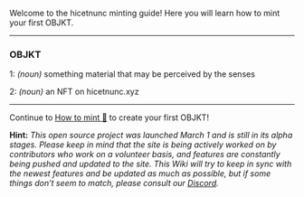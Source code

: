 Welcome to the hicetnunc minting guide! Here you will learn how to mint your first OBJKT.
***
### **OBJKT**
1: _(noun)_ something material that may be perceived by the senses

2: _(noun)_ an NFT on hicetnunc.xyz
***
Continue to [How to mint 🌿](https://github.com/hicetnunc2000/hicetnunc/wiki/How-to-mint-🌿) to create your first OBJKT!

**Hint:** _This open source project was launched March 1 and is still in its alpha stages. Please keep in mind that the site is being actively worked on by contributors who work on a volunteer basis, and features are constantly being pushed and updated to the site. This Wiki will try to keep in sync with the newest features and be updated as much as possible, but if some things don’t seem to match, please consult our [Discord](https://discord.gg/9qkgRsqa)._
